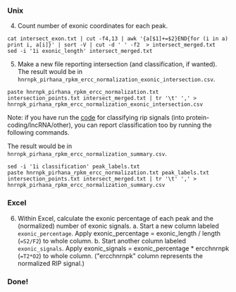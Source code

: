 ### Unix

4. Count number of exonic coordinates for each peak.
```
cat intersect_exon.txt | cut -f4,13 | awk '{a[$1]+=$2}END{for (i in a) print i, a[i]}' | sort -V | cut -d ' ' -f2  > intersect_merged.txt
sed -i '1i exonic_length' intersect_merged.txt
```
5. Make a new file reporting intersection (and classification, if wanted). The result would be in `hnrnpk_pirhana_rpkm_ercc_normalization_exonic_intersection.csv`.
```
paste hnrnpk_pirhana_rpkm_ercc_normalization.txt intersection_points.txt intersect_merged.txt | tr '\t' ',' > hnrnpk_pirhana_rpkm_ercc_normalization_exonic_intersection.csv
```
Note: if you have run the [code](https://github.com/zhiyuezhang7/tsc_lncRNA_project/tree/main/210701_classify_rip_signals) for classifying rip signals (into protein-coding/lncRNA/other), you can report classification too by running the following commands.

The result would be in `hnrnpk_pirhana_rpkm_ercc_normalization_summary.csv`.
```
sed -i '1i classification' peak_labels.txt
paste hnrnpk_pirhana_rpkm_ercc_normalization.txt peak_labels.txt intersection_points.txt intersect_merged.txt | tr '\t' ',' > hnrnpk_pirhana_rpkm_ercc_normalization_summary.csv
```
### Excel
6. Within Excel, calculate the exonic percentage of each peak and the (normalized) number of exonic signals.
a. Start a new column labeled `exonic_percentage`. Apply exonic_percentage = exonic_length / length (`=S2/F2`) to whole column.
b. Start another column labeled `exonic_signals`. Apply exonic_signals = exonic_percentage * ercchnrnpk (`=T2*O2`) to whole column. ("ercchnrnpk" column represents the normalized RIP signal.)

### Done!
